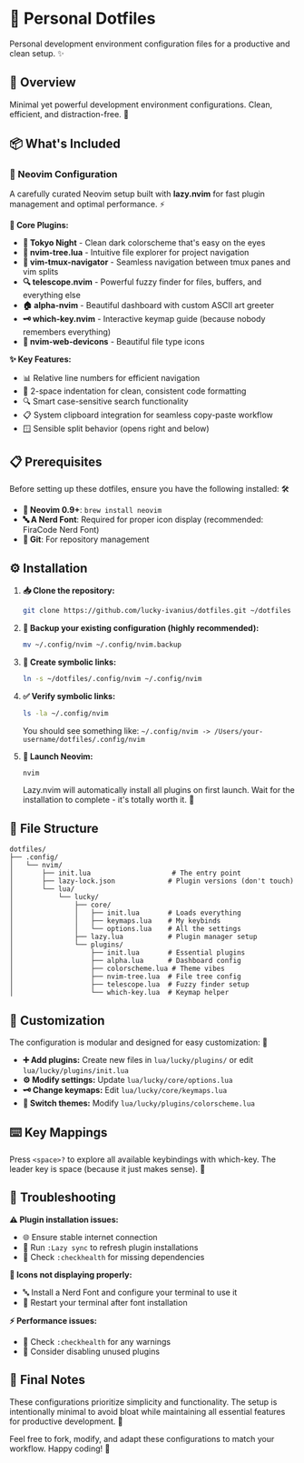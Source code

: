 # 🔧 Personal Dotfiles

Personal development environment configuration files for a productive and clean setup. ✨

## 📖 Overview

Minimal yet powerful development environment configurations. Clean, efficient, and distraction-free. 🎯

## 📦 What's Included

### 🚀 Neovim Configuration

A carefully curated Neovim setup built with **lazy.nvim** for fast plugin management and optimal performance. ⚡

**🔌 Core Plugins:**
- **🌃 Tokyo Night** - Clean dark colorscheme that's easy on the eyes
- **🌲 nvim-tree.lua** - Intuitive file explorer for project navigation
- **🧭 vim-tmux-navigator** - Seamless navigation between tmux panes and vim splits
- **🔍 telescope.nvim** - Powerful fuzzy finder for files, buffers, and everything else
- **🏠 alpha-nvim** - Beautiful dashboard with custom ASCII art greeter
- **🗝️ which-key.nvim** - Interactive keymap guide (because nobody remembers everything)
- **🎨 nvim-web-devicons** - Beautiful file type icons

**✨ Key Features:**
- 📊 Relative line numbers for efficient navigation
- 📐 2-space indentation for clean, consistent code formatting
- 🔍 Smart case-sensitive search functionality
- 📋 System clipboard integration for seamless copy-paste workflow
- 🪟 Sensible split behavior (opens right and below)

## 📋 Prerequisites

Before setting up these dotfiles, ensure you have the following installed: 🛠️

- **🚀 Neovim 0.9+**: `brew install neovim`
- **🔤 A Nerd Font**: Required for proper icon display (recommended: FiraCode Nerd Font)
- **📂 Git**: For repository management

## ⚙️ Installation

1. **📥 Clone the repository:**
   ```bash
   git clone https://github.com/lucky-ivanius/dotfiles.git ~/dotfiles
   ```

2. **💾 Backup your existing configuration (highly recommended):**
   ```bash
   mv ~/.config/nvim ~/.config/nvim.backup
   ```

3. **🔗 Create symbolic links:**
   ```bash
   ln -s ~/dotfiles/.config/nvim ~/.config/nvim
   ```

4. **✅ Verify symbolic links:**
   ```bash
   ls -la ~/.config/nvim
   ```
   
   You should see something like: `~/.config/nvim -> /Users/your-username/dotfiles/.config/nvim`

5. **🚀 Launch Neovim:**
   ```bash
   nvim
   ```
   
   Lazy.nvim will automatically install all plugins on first launch. Wait for the installation to complete - it's totally worth it. 🎉

## 📁 File Structure

```
dotfiles/
├── .config/
│   └── nvim/
│       ├── init.lua                    # The entry point
│       ├── lazy-lock.json             # Plugin versions (don't touch)
│       └── lua/
│           └── lucky/
│               ├── core/
│               │   ├── init.lua       # Loads everything
│               │   ├── keymaps.lua    # My keybinds
│               │   └── options.lua    # All the settings
│               ├── lazy.lua           # Plugin manager setup
│               └── plugins/
│                   ├── init.lua       # Essential plugins
│                   ├── alpha.lua      # Dashboard config
│                   ├── colorscheme.lua # Theme vibes
│                   ├── nvim-tree.lua  # File tree config
│                   ├── telescope.lua  # Fuzzy finder setup
│                   └── which-key.lua  # Keymap helper
```

## 🎨 Customization

The configuration is modular and designed for easy customization: 🧩

- **➕ Add plugins:** Create new files in `lua/lucky/plugins/` or edit `lua/lucky/plugins/init.lua`
- **⚙️ Modify settings:** Update `lua/lucky/core/options.lua`
- **🗝️ Change keymaps:** Edit `lua/lucky/core/keymaps.lua`
- **🎨 Switch themes:** Modify `lua/lucky/plugins/colorscheme.lua`

## ⌨️ Key Mappings

Press `<space>?` to explore all available keybindings with which-key. The leader key is space (because it just makes sense). 🚀

## 🔧 Troubleshooting

**⚠️ Plugin installation issues:**
- 🌐 Ensure stable internet connection
- 🔄 Run `:Lazy sync` to refresh plugin installations
- 🏥 Check `:checkhealth` for missing dependencies

**🚫 Icons not displaying properly:**
- 🔤 Install a Nerd Font and configure your terminal to use it
- 🔄 Restart your terminal after font installation

**⚡ Performance issues:**
- 🏥 Check `:checkhealth` for any warnings
- 🔌 Consider disabling unused plugins

## 📝 Final Notes

These configurations prioritize simplicity and functionality. The setup is intentionally minimal to avoid bloat while maintaining all essential features for productive development. 🎯

Feel free to fork, modify, and adapt these configurations to match your workflow. Happy coding! 🎉
